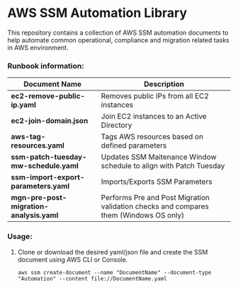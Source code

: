 # AWS SSM Automation Library
This repository contains a collection of AWS SSM automation documents to help automate common operational, compliance and migration related tasks in AWS environment.

### Runbook information:
| Document Name                          | Description |
|----------------------------------------|--------------------------------------------------------------------|
| **ec2-remove-public-ip.yaml** | Removes public IPs from all EC2 instances |
| **ec2-join-domain.json** | Join EC2 instances to an Active Directory |
| **aws-tag-resources.yaml** | Tags AWS resources based on defined parameters |
| **ssm-patch-tuesday-mw-schedule.yaml** | Updates SSM Maitenance Window schedule to align with Patch Tuesday |
| **ssm-import-export-parameters.yaml** | Imports/Exports SSM Parameters | 
| **mgn-pre-post-migration-analysis.yaml** | Performs Pre and Post Migration validation checks and compares them (Windows OS only) |

### Usage:
1. Clone or download the desired yaml/json file and create the SSM document using AWS CLI or Console.
   ```
   aws ssm create-document --name "DocumentName" --document-type "Automation" --content file://DocumentName.yaml
   ```
